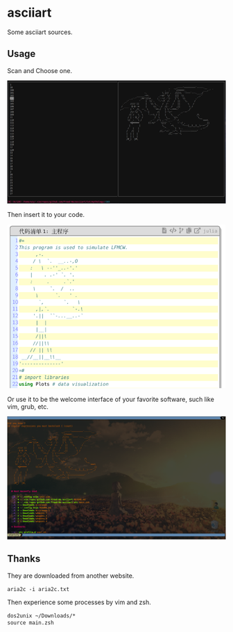 asciiart
========

Some asciiart sources.

Usage
-----

Scan and Choose one.

![scan]

Then insert it to your code.

![comment]

Or use it to be the welcome interface of your favorite software, such like
vim, grub, etc.

![splash]

Thanks
------

They are downloaded from another website.

``` {.zsh}
aria2c -i aria2c.txt
```

Then experience some processes by vim and zsh.

``` {.zsh}
dos2unix ~/Downloads/*
source main.zsh
```

  [scan]: images/scan.png
  [comment]: images/comment.png
  [splash]: images/splash.png
